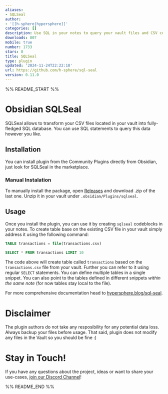```yaml
---
aliases:
- SQLSeal
author:
- '[[h-sphere|hypersphere]]'
categories: []
description: Use SQL in your notes to query your vault files and CSV content.
downloads: 807
mobile: true
number: 1733
stars: 8
title: SQLSeal
type: plugin
updated: '2024-11-24T22:22:18'
url: https://github.com/h-sphere/sql-seal
version: 0.11.0
---
```


%% README_START %%

# Obsidian SQLSeal

SQLSeal allows to transform your CSV files located in your vault into fully-fledged SQL database. You can use SQL statements to query this data however you like.

## Installation

You can install plugin from the Community Plugins directly from Obsidian, just look for SQLSeal in the marketplace.

### Manual Instalation
To manually install the package, open [Releases](https://github.com/h-sphere/sql-seal/releases) and download .zip of the last one. Unzip it in your vault under `.obsidian/Plugins/sqlseal`.


## Usage
Once you install the plugin, you can use it by creating `sqlseal` codeblocks in your notes. To create table base on the existing CSV file in your vault simply address it using the following command:

```sql
TABLE transactions = file(transactions.csv)

SELECT * FROM transactions LIMIT 10
```

The code above will create table called `transactions` based on the `transactions.csv` file from your vault. Further you can refer to it using regular `SELECT` statements.
You can define multiple tables in a single snippet. You can also point to the tables defined in different snippets *within the same note* (for now tables stay local to the file).

For more comprehensive documentation head to [hypersphere.blog/sql-seal](https://hypersphere.blog/sql-seal).

# Disclaimer
The plugin authors do not take any resposibility for any potential data loss. Always backup your files before usage. That said, plugin does not modify any files in the Vault so you should be fine :)


# Stay in Touch!
If you have any questions about the project, ideas or want to share your use-cases, [join our Discord Channel](https://discord.gg/ZMRnFeAWXb)!


%% README_END %%